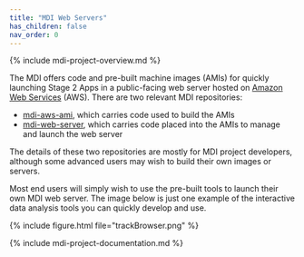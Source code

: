 ```yaml
---
title: "MDI Web Servers"
has_children: false
nav_order: 0
---
```


{% include mdi-project-overview.md %} 

The MDI offers code and pre-built machine images (AMIs) for quickly launching Stage 2 Apps 
in a public-facing web server hosted on 
[Amazon Web Services](https://aws.amazon.com/) (AWS). 
There are two relevant MDI repositories:
- [mdi-aws-ami](https://github.com/MiDataInt/mdi-aws-ami/), which carries code used to build the AMIs
- [mdi-web-server](https://github.com/MiDataInt/mdi-web-server/), which carries code placed into the AMIs to manage and launch the web server

The details of these two repositories are mostly for MDI project developers,
although some advanced users may wish to build their own images or servers.

Most end users will simply wish to use the pre-built tools 
to launch their own MDI web server. The image below is just one
example of the interactive data analysis tools you can quickly develop and use.

{% include figure.html file="trackBrowser.png" %}

{% include mdi-project-documentation.md %}
